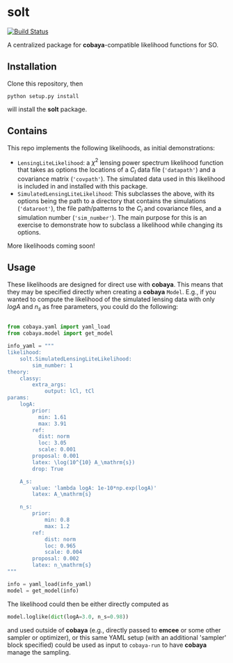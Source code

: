 # solt
[![Build Status](https://travis-ci.com/simonsobs/Likelihoods.svg?token=XsF5PBVv1xW2zmK74yrc&branch=master)](https://travis-ci.com/simonsobs/Likelihoods)

A centralized package for **cobaya**-compatible likelihood functions for SO.

## Installation

Clone this repository, then
```
python setup.py install
```
will install the **solt** package.

## Contains

This repo implements the following likelihoods, as initial demonstrations:

* `LensingLiteLikelihood`: a $\chi^2$ lensing power spectrum likelihood function
that takes as options the locations of a $C_l$ data file (`'datapath'`) and a
covariance matrix (`'covpath'`).  The simulated data used in this likelihood
is included in and installed with this package.
* `SimulatedLensingLiteLikelihood`: This subclasses the above, with its options
being the path to a directory that contains the simulations (`'dataroot'`),
the file path/patterns to the $C_l$ and covariance files, and a simulation 
number (`'sim_number'`).  The main purpose for this is an exercise to
demonstrate how to subclass a likelihood while changing its options.

More likelihoods coming soon!

## Usage

These likelihoods are designed for direct use with **cobaya**.  This means that 
they may be specified directly when creating a **cobaya** `Model`.  E.g., if
you wanted to compute the likelihood of the simulated lensing data with only 
$log A$ and $n_s$ as free parameters, you could do the following:

```python

from cobaya.yaml import yaml_load
from cobaya.model import get_model

info_yaml = """
likelihood: 
    solt.SimulatedLensingLiteLikelihood:
        sim_number: 1
theory: 
    classy:
        extra_args:
            output: lCl, tCl        
params:
    logA:
        prior:
          min: 1.61
          max: 3.91
        ref:
          dist: norm
          loc: 3.05
          scale: 0.001
        proposal: 0.001
        latex: \log(10^{10} A_\mathrm{s})
        drop: True

    A_s:
        value: 'lambda logA: 1e-10*np.exp(logA)'
        latex: A_\mathrm{s}

    n_s:
        prior:
            min: 0.8
            max: 1.2
        ref:
            dist: norm
            loc: 0.965
            scale: 0.004
        proposal: 0.002
        latex: n_\mathrm{s}
"""

info = yaml_load(info_yaml)
model = get_model(info)
```
The likelihood could then be either directly computed as 
```python
model.loglike(dict(logA=3.0, n_s=0.98))
```
and used outside of **cobaya** (e.g., directly passed to **emcee** or some other
sampler or optimizer), or this same YAML setup (with an additional 'sampler' block specified) 
could be used as input to `cobaya-run` to have **cobaya** manage the sampling.
